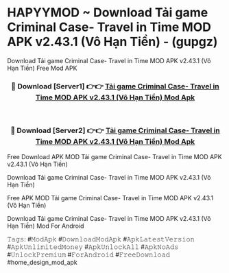 # HAPYYMOD ~ Download Tải game Criminal Case- Travel in Time MOD APK v2.43.1 (Vô Hạn Tiền) - (gupgz)
Download Tải game Criminal Case- Travel in Time MOD APK v2.43.1 (Vô Hạn Tiền) Free Mod APK

<div align="center">
<h3>🔴 Download [Server1] 👉👉 <a href="https://apk-comot.site?title=Tải_game_Criminal_Case-_Travel_in_Time_MOD_APK_v2.43.1_(Vô_Hạn_Tiền)">Tải game Criminal Case- Travel in Time MOD APK v2.43.1 (Vô Hạn Tiền) Mod Apk</a></h3><br>

<h3>🔴 Download [Server2] 👉👉 <a href="https://apk-comot.site?title=Tải_game_Criminal_Case-_Travel_in_Time_MOD_APK_v2.43.1_(Vô_Hạn_Tiền)">Tải game Criminal Case- Travel in Time MOD APK v2.43.1 (Vô Hạn Tiền) Mod Apk</a></h3>
</div>


Free Download APK MOD Tải game Criminal Case- Travel in Time MOD APK v2.43.1 (Vô Hạn Tiền)

Download Tải game Criminal Case- Travel in Time MOD APK v2.43.1 (Vô Hạn Tiền) 

Free APK MOD Tải game Criminal Case- Travel in Time MOD APK v2.43.1 (Vô Hạn Tiền) 

Download Tải game Criminal Case- Travel in Time MOD APK v2.43.1 (Vô Hạn Tiền) Mod For Android

𝚃𝚊𝚐𝚜: #𝙼𝚘𝚍𝙰𝚙𝚔 #𝙳𝚘𝚠𝚗𝚕𝚘𝚊𝚍𝙼𝚘𝚍𝙰𝚙𝚔 #𝙰𝚙𝚔𝙻𝚊𝚝𝚎𝚜𝚝𝚅𝚎𝚛𝚜𝚒𝚘𝚗 #𝙰𝚙𝚔𝚄𝚗𝚕𝚒𝚖𝚒𝚝𝚎𝚍𝙼𝚘𝚗𝚎𝚢 #𝙰𝚙𝚔𝚄𝚗𝚕𝚘𝚌𝚔𝙰𝚕𝚕 #𝙰𝚙𝚔𝙽𝚘𝙰𝚍𝚜 #𝚄𝚗𝚕𝚘𝚌𝚔𝙿𝚛𝚎𝚖𝚒𝚞𝚖 #𝙵𝚘𝚛𝙰𝚗𝚍𝚛𝚘𝚒𝚍 #𝙵𝚛𝚎𝚎𝙳𝚘𝚠𝚗𝚕𝚘𝚊𝚍 #home_design_mod_apk